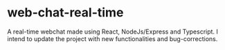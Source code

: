 # web-chat-real-time
A real-time webchat made using React, NodeJs/Express and Typescript. I intend to update the project with new functionalities and bug-corrections.
